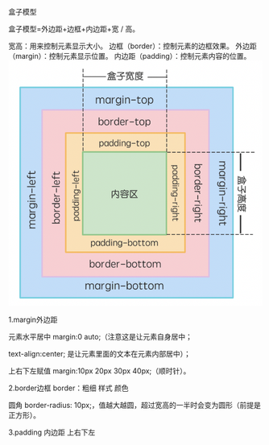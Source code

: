 盒子模型

盒子模型=外边距+边框+内边距+宽 / 高。

宽高：用来控制元素显示大小。
边框（border）：控制元素的边框效果。
外边距（margin）：控制元素显示位置。
内边距（padding）：控制元素内容的位置。
![Alt text](f6d0fa42e5dee2405f5057f47f0b59c9-0.png)

1.margin外边距

元素水平居中 margin:0 auto;（注意这是让元素自身居中；

text-align:center; 是让元素里面的文本在元素内部居中）；

上右下左赋值 margin:10px 20px 30px 40px;（顺时针）。

2.border边框
border：粗细 样式 颜色

圆角 border-radius: 10px;，值越大越圆，超过宽高的一半时会变为圆形（前提是正方形）。

3.padding 内边距
上右下左
